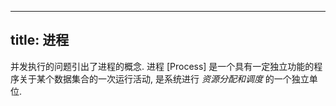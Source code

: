 
---
title: 进程
---

并发执行的问题引出了进程的概念. 进程 [Process] 是一个具有一定独立功能的程序关于某个数据集合的一次运行活动, 是系统进行 *资源分配和调度* 的一个独立单位. 

[](/408/operating-system/进程控制块.md#:embed)
[](/408/operating-system/七态模型及调度.md#:embed)
[](/408/operating-system/内核.md#:embed)
[](/408/operating-system/进程同步机制.md#:embed)
[](/408/operating-system/信号量机制.md#:emebd)
[](/408/operating-system/经典进程的同步问题.md#:embed)
